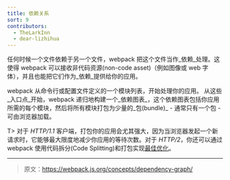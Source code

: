 ```yaml
---
title: 依赖关系
sort: 9
contributors:
  - TheLarkInn
  - dear-lizhihua
---
```


任何时候一个文件依赖于另一个文件，webpack 把这个文件当作_依赖_处理。这使得 webpack 可以接收非代码资源(non-code asset)（例如图像或 web 字体），并且也能把它们作为_依赖_提供给你的应用。

webpack 从命令行或配置文件定义的一个模块列表，开始处理你的应用。
从这些_入口点_开始，webpack 递归地构建一个_依赖图表_，这个依赖图表包括你应用所需的每个模块，然后将所有模块打包为少量的_包(bundle)_ - 通常只有一个包 - 可由浏览器加载。

T> 对于 *HTTP/1.1* 客户端，打包你的应用会尤其强大，因为当浏览器发起一个新请求时，它能够最大限度地减少你应用的等待次数。对于 *HTTP/2*，你还可以通过 webpack 使用代码拆分(Code Splitting)和打包实现[最佳优化](https://medium.com/webpack/webpack-http-2-7083ec3f3ce6#.7y5d3hz59)。

***

> 原文：https://webpack.js.org/concepts/dependency-graph/